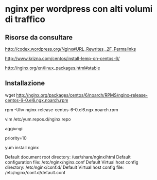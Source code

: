 # nginx per wordpress con alti volumi di traffico

## Risorse da consultare
http://codex.wordpress.org/Nginx#URL_Rewrites_.2F_Permalinks

http://www.krizna.com/centos/install-lemp-on-centos-6/

http://nginx.org/en/linux_packages.html#stable

## Installazione

wget http://nginx.org/packages/centos/6/noarch/RPMS/nginx-release-centos-6-0.el6.ngx.noarch.rpm

rpm -Uhv nginx-release-centos-6-0.el6.ngx.noarch.rpm

vim /etc/yum.repos.d/nginx.repo

aggiungi 

priority=10

yum install nginx

Default document root directory: /usr/share/nginx/html
Default configuration file: /etc/nginx/nginx.conf
Default Virtual host config directory: /etc/nginx/conf.d/
Default Virtual host config file: /etc/nginx/conf.d/default.conf

